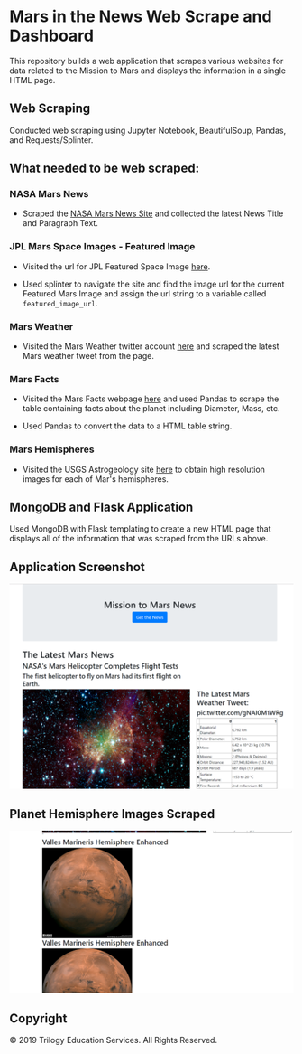 # Mars in the News Web Scrape and Dashboard

This repository builds a web application that scrapes various websites for data related to the Mission to Mars and displays the information in a single HTML page. 

## Web Scraping

Conducted web scraping using Jupyter Notebook, BeautifulSoup, Pandas, and Requests/Splinter.

## What needed to be web scraped:

### NASA Mars News

* Scraped the [NASA Mars News Site](https://mars.nasa.gov/news/) and collected the latest News Title and Paragraph Text.

### JPL Mars Space Images - Featured Image

* Visited the url for JPL Featured Space Image [here](https://www.jpl.nasa.gov/spaceimages/?search=&category=Mars).

* Used splinter to navigate the site and find the image url for the current Featured Mars Image and assign the url string to a variable called `featured_image_url`.

### Mars Weather

* Visited the Mars Weather twitter account [here](https://twitter.com/marswxreport?lang=en) and scraped the latest Mars weather tweet from the page.

### Mars Facts

* Visited the Mars Facts webpage [here](http://space-facts.com/mars/) and used Pandas to scrape the table containing facts about the planet including Diameter, Mass, etc.

* Used Pandas to convert the data to a HTML table string.

### Mars Hemispheres

* Visited the USGS Astrogeology site [here](https://astrogeology.usgs.gov/search/results?q=hemisphere+enhanced&k1=target&v1=Mars) to obtain high resolution images for each of Mar's hemispheres.

## MongoDB and Flask Application

Used MongoDB with Flask templating to create a new HTML page that displays all of the information that was scraped from the URLs above.

## Application Screenshot

![MarsApp1](MarsApp1.png)

## Planet Hemisphere Images Scraped
![MarsApp2](MarsApp2.png)

## Copyright

© 2019 Trilogy Education Services. All Rights Reserved.
